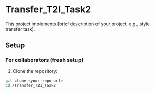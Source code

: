 # Transfer_T2I_Task2

This project implements [brief description of your project, e.g., style transfer task].  


## Setup

### For collaborators (fresh setup)
1. Clone the repository:

```bash
git clone <your-repo-url>
cd /Transfer_T2I_Task2
